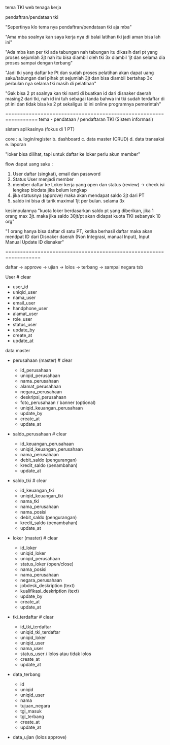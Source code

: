 tema TKI web tenaga kerja

pendaftran/pendataan tki

"Sepertinya klo tema nya pendaftran/pendataan tki aja mba"

"Ama mba soalnya kan saya kerja nya di balai latihan tki jadi aman bisa lah ini"

"Ada mba kan per tki ada tabungan nah tabungan itu dikasih dari
pt yang proses sejumlah 3jt nah itu bisa diambil oleh tki 3x diambil
1jt dan selama dia proses sampai dengan terbang"

"Jadi tki yang daftar ke Pt dan sudah proses pelatihan akan
dapat uang saku/tabungan dari pihak pt sejumlah 3jt dan bisa
diambil bertahap 3x perbulan nya selama tki masih di pelatihan"

"Gak bisa 2 pt soalnya kan tki nanti di buatkan
id dari disnaker daerah masing2 dari tki,
nah id ini tuh sebagai tanda bahwa ini tki
sudah terdaftar di pt ini dan tidak bisa ke 2 pt
sekaligus id ini online programnya pemerintah"

=================================================================
tema - pendataan / pendaftaran TKI (Sistem informasi)

sistem aplikasinya (fokus di 1 PT)

core :
a. login/register
b. dashboard
c. data master (CRUD)
d. data transaksi
e. laporan

"loker bisa dilihat, tapi untuk daftar ke loker perlu akun
member"

flow dapat uang saku :

1. User daftar (singkat), email dan password
2. Status User menjadi member
3. member daftar ke Loker kerja yang open dan status (review) ->
   check isi lengkap biodata jika belum lengkap
4. jika statusnya (approve) maka akan mendapat saldo 3jt dari PT
5. saldo ini bisa di tarik maximal 1jt per bulan. selama 3x

kesimpulannya "kuota loker berdasarkan saldo pt yang diberikan,
jika 1 orang max 3jt. maka jika saldo 30jt/pt akan didapat
kuota TKI sebanyak 10 org"

"1 orang hanya bisa daftar di satu PT, ketika berhasil daftar
maka akan mendpat ID dari Disnaker daerah (Non Integrasi,
manual Input), Input Manual Update ID disnaker"

==================================================================

daftar -> approve -> ujian -> lolos -> terbang -> sampai negara tsb

User # clear

- user_id
- uniqid_user
- nama_user
- email_user
- handphone_user
- alamat_user
- role_user
- status_user
- update_by
- create_at
- update_at

data master

- perusahaan (master) # clear

  - id_perusahaan
  - uniqid_perusahaan
  - nama_perusahaan
  - alamat_perusahaan
  - negara_perusahaan
  - deskripsi_perusahaan
  - foto_perusahaan / banner (optional)
  - uniqid_keuangan_perusahaan
  - update_by
  - create_at
  - update_at

- saldo_perusahaan # clear

  - id_keuangan_perusahaan
  - uniqid_keuangan_perusahaan
  - nama_perusahaan
  - debit_saldo (pengurangan)
  - kredit_saldo (penambahan)
  - update_at

- saldo_tki # clear

  - id_keuangan_tki
  - uniqid_keuangan_tki
  - nama_tki
  - nama_perusahaan
  - nama_posisi
  - debit_saldo (pengurangan)
  - kredit_saldo (penambahan)
  - update_at

- loker (master) # clear

  - id_loker
  - uniqid_loker
  - uniqid_perusahaan
  - status_loker (open/close)
  - nama_posisi
  - nama_perusahaan
  - negara_perusahaan
  - jobdesk_deskription (text)
  - kualifikasi_deskription (text)
  - update_by
  - create_at
  - update_at

- tki_terdaftar # clear

  - id_tki_terdaftar
  - uniqid_tki_terdaftar
  - uniqid_loker
  - uniqid_user
  - nama_user
  - status_user / lolos atau tidak lolos
  - create_at
  - update_at

- data_terbang

  - id
  - uniqid
  - uniqid_user
  - nama
  - tujuan_negara
  - tgl_masuk
  - tgl_terbang
  - create_at
  - update_at

- data_ujian (lolos approve)
